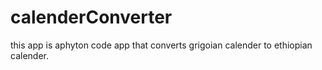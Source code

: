 # calenderConverter
 this app is aphyton code app that converts grigoian calender to ethiopian calender.
 
